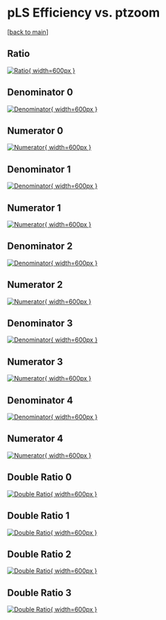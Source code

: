 # pLS Efficiency vs. ptzoom

[[back to main](./)]



## Ratio

[![Ratio](../mtv/var/pLS_base_0_1_eff_ptzoom.png){ width=600px }](../mtv/var/pLS_base_0_1_eff_ptzoom.pdf)

## Denominator 0

[![Denominator](../mtv/den/pLS_base_0_1_eff_ptzoom_den0.png){ width=600px }](../mtv/den/pLS_base_0_1_eff_ptzoom_den0.pdf)

## Numerator 0

[![Numerator](../mtv/num/pLS_base_0_1_eff_ptzoom_num0.png){ width=600px }](../mtv/num/pLS_base_0_1_eff_ptzoom_num0.pdf)

## Denominator 1

[![Denominator](../mtv/den/pLS_base_0_1_eff_ptzoom_den1.png){ width=600px }](../mtv/den/pLS_base_0_1_eff_ptzoom_den1.pdf)

## Numerator 1

[![Numerator](../mtv/num/pLS_base_0_1_eff_ptzoom_num1.png){ width=600px }](../mtv/num/pLS_base_0_1_eff_ptzoom_num1.pdf)

## Denominator 2

[![Denominator](../mtv/den/pLS_base_0_1_eff_ptzoom_den2.png){ width=600px }](../mtv/den/pLS_base_0_1_eff_ptzoom_den2.pdf)

## Numerator 2

[![Numerator](../mtv/num/pLS_base_0_1_eff_ptzoom_num2.png){ width=600px }](../mtv/num/pLS_base_0_1_eff_ptzoom_num2.pdf)

## Denominator 3

[![Denominator](../mtv/den/pLS_base_0_1_eff_ptzoom_den3.png){ width=600px }](../mtv/den/pLS_base_0_1_eff_ptzoom_den3.pdf)

## Numerator 3

[![Numerator](../mtv/num/pLS_base_0_1_eff_ptzoom_num3.png){ width=600px }](../mtv/num/pLS_base_0_1_eff_ptzoom_num3.pdf)

## Denominator 4

[![Denominator](../mtv/den/pLS_base_0_1_eff_ptzoom_den4.png){ width=600px }](../mtv/den/pLS_base_0_1_eff_ptzoom_den4.pdf)

## Numerator 4

[![Numerator](../mtv/num/pLS_base_0_1_eff_ptzoom_num4.png){ width=600px }](../mtv/num/pLS_base_0_1_eff_ptzoom_num4.pdf)

## Double Ratio 0

[![Double Ratio](../mtv/ratio/pLS_base_0_1_eff_ptzoom_ratio0.png){ width=600px }](../mtv/ratio/pLS_base_0_1_eff_ptzoom_ratio0.pdf)

## Double Ratio 1

[![Double Ratio](../mtv/ratio/pLS_base_0_1_eff_ptzoom_ratio1.png){ width=600px }](../mtv/ratio/pLS_base_0_1_eff_ptzoom_ratio1.pdf)

## Double Ratio 2

[![Double Ratio](../mtv/ratio/pLS_base_0_1_eff_ptzoom_ratio2.png){ width=600px }](../mtv/ratio/pLS_base_0_1_eff_ptzoom_ratio2.pdf)

## Double Ratio 3

[![Double Ratio](../mtv/ratio/pLS_base_0_1_eff_ptzoom_ratio3.png){ width=600px }](../mtv/ratio/pLS_base_0_1_eff_ptzoom_ratio3.pdf)

